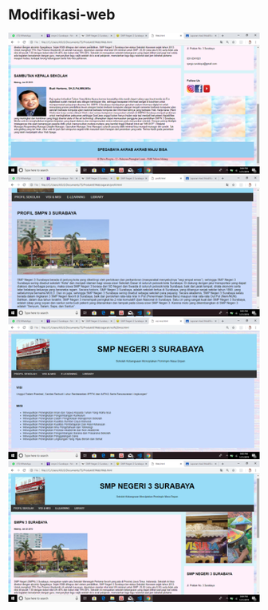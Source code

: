 # Modifikasi-web
![alt text](https://github.com/Risqyta/Modifikasi-web/blob/master/Screenshot%20(36).png)
![alt text](https://github.com/Risqyta/Modifikasi-web/blob/master/Screenshot%20(37).png)
![alt text](https://github.com/Risqyta/Modifikasi-web/blob/master/Screenshot%20(38).png)
![alt text](https://github.com/Risqyta/Modifikasi-web/blob/master/Screenshot%20(6).png)
